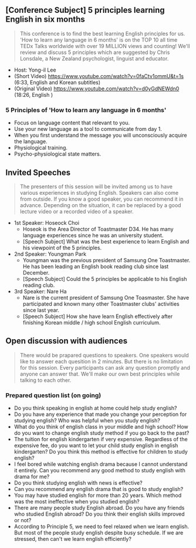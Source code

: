 ## [Conference Subject] 5 principles learning English in six months
> This conference is to find the best learning English principles for us. 'How to learn any language in 6 months' is on the TOP 10 all time TEDx Talks worldwide with over 19 MILLION views and counting! We'll review and discuss 5 principles which are suggested by Chris Lonsdale, a New Zealand psychologist, linguist and educator.
* Host: Yong-il Lee
* (Short Video) https://www.youtube.com/watch?v=0faCtv1ommU&t=1s (6:33, English and Korean subtitles)
* (Original Video) https://www.youtube.com/watch?v=d0yGdNEWdn0 (18:26, English )
### 5 Principles of 'How to learn any language in 6 months'
* Focus on language content that relevant to you.
* Use your new language as a tool to communicate from day 1.
* When you first understand the message you will unconsciously acquire the language.
* Physiological training.
* Psycho-physiological state matters.

## Invited Speeches
> The presenters of this session will be invited among us to have various experiences in studying English. Speakers can also come from outside. If you know a good speaker, you can recommend it in advance. Depending on the situation, it can be replaced by a good lecture video or a recorded video of a speaker.
* 1st Speaker: Hoseock Choi
  * Hoseok is the Area Director of Toastmaster D34. He has many language experiences since he was an university student.
  * [Speech Subject] What was the best experience to learn English and his viewpoint of the 5 principles.
* 2nd Speaker: Youngman Park
  * Youngman was the previous president of Samsung One Toastmaster. He has been leading an English book reading club since last December.
  * [Speech Subject] Could the 5 principles be applicable to his English reading club.
* 3rd Speaker: Nare Ha
  * Nare is the current president of Samsung One Toasmaster. She have participated and known many other Toastmaster clubs' activities since last year.
  * [Speech Subject] How she have learn English effectively after finishing Korean middle / high school English curriculum.

## Open discussion with audiences
> There would be prapared questions to speakers. One speakers would like to answer each quesition in 2 minutes. But there is no limitation for this session. Every participants can ask any question promptly and anyone can answer that. We'll make our own best principles while talking to each other.
### Prepared question list (on going)
* Do you think speaking in english at home could help study english?
* Do you have any experience that made you change your perception for studying english? Who was helpful when you study english?
* What do you think of english class in your middle and high school? How do you want to change english study method if you go back to the past?
* The tuition for english kindergarten if very expensive. Regardless of the expensive fee, do you want to let your child study english in english kindergarten? Do you think this method is effective for children to study english?
* I feel bored while watching english drama because I cannot understand it entirely. Can you recommend any good method to study english with drama for me?
* Do you think studying english with news is effective?
* Can you recommend any english drama that is good to study english?
* You may have studied english for more than 20 years. Which method was the most ineffective when you studied english?
* There are many people study English abroad. Do you have any friends who studied English abroad? Do you think their english skills improved or not?
* According to Principle 5, we need to feel relaxed when we learn english. But most of the people study english despite busy schedule. If we are stressed, then can't we learn english efficiently?
